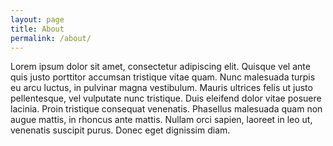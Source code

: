 ```yaml
---
layout: page
title: About
permalink: /about/
---
```


Lorem ipsum dolor sit amet, consectetur adipiscing elit. Quisque vel ante quis justo porttitor accumsan tristique vitae quam. Nunc malesuada turpis eu arcu luctus, in pulvinar magna vestibulum. Mauris ultrices felis ut justo pellentesque, vel vulputate nunc tristique. Duis eleifend dolor vitae posuere lacinia. Proin tristique consequat venenatis. Phasellus malesuada quam non augue mattis, in rhoncus ante mattis. Nullam orci sapien, laoreet in leo ut, venenatis suscipit purus. Donec eget dignissim diam.
